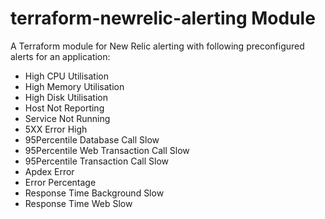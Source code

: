 # terraform-newrelic-alerting Module
A Terraform module for New Relic alerting with following preconfigured alerts for an application:
- High CPU Utilisation
- High Memory Utilisation
- High Disk Utilisation
- Host Not Reporting
- Service Not Running
- 5XX Error High
- 95Percentile Database Call Slow
- 95Percentile Web Transaction Call Slow
- 95Percentile Transaction Call Slow
- Apdex Error
- Error Percentage
- Response Time Background Slow
- Response Time Web Slow